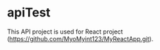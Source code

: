 # apiTest
This API project is used for React project (https://github.com/MyoMyint123/MyReactApp.git).
